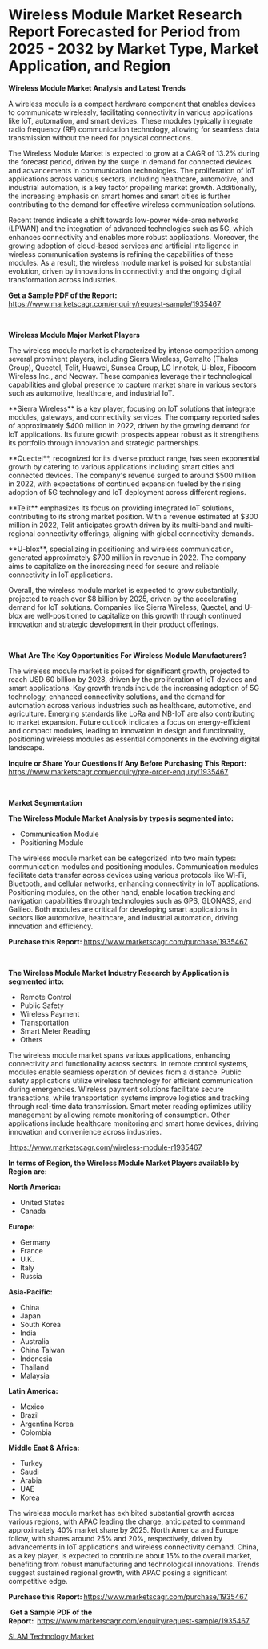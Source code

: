<p><h1>Wireless Module Market Research Report Forecasted for Period from 2025 -  2032 by Market Type, Market Application, and Region</h1></p><p><strong>Wireless Module Market Analysis and Latest Trends</strong></p>
<p><p>A wireless module is a compact hardware component that enables devices to communicate wirelessly, facilitating connectivity in various applications like IoT, automation, and smart devices. These modules typically integrate radio frequency (RF) communication technology, allowing for seamless data transmission without the need for physical connections.</p><p>The Wireless Module Market is expected to grow at a CAGR of 13.2% during the forecast period, driven by the surge in demand for connected devices and advancements in communication technologies. The proliferation of IoT applications across various sectors, including healthcare, automotive, and industrial automation, is a key factor propelling market growth. Additionally, the increasing emphasis on smart homes and smart cities is further contributing to the demand for effective wireless communication solutions.</p><p>Recent trends indicate a shift towards low-power wide-area networks (LPWAN) and the integration of advanced technologies such as 5G, which enhances connectivity and enables more robust applications. Moreover, the growing adoption of cloud-based services and artificial intelligence in wireless communication systems is refining the capabilities of these modules. As a result, the wireless module market is poised for substantial evolution, driven by innovations in connectivity and the ongoing digital transformation across industries.</p></p>
<p><strong>Get a Sample PDF of the Report:&nbsp;</strong> <a href="https://www.marketscagr.com/enquiry/request-sample/1935467?utm_campaign=2041&utm_medium=2&utm_source=Github&utm_content=ia&utm_term=15022025&utm_id=wireless-module">https://www.marketscagr.com/enquiry/request-sample/1935467</a></p>
<p>&nbsp;</p>
<p><strong>Wireless Module Major Market Players</strong></p>
<p><p>The wireless module market is characterized by intense competition among several prominent players, including Sierra Wireless, Gemalto (Thales Group), Quectel, Telit, Huawei, Sunsea Group, LG Innotek, U-blox, Fibocom Wireless Inc., and Neoway. These companies leverage their technological capabilities and global presence to capture market share in various sectors such as automotive, healthcare, and industrial IoT.</p><p>**Sierra Wireless** is a key player, focusing on IoT solutions that integrate modules, gateways, and connectivity services. The company reported sales of approximately $400 million in 2022, driven by the growing demand for IoT applications. Its future growth prospects appear robust as it strengthens its portfolio through innovation and strategic partnerships.</p><p>**Quectel**, recognized for its diverse product range, has seen exponential growth by catering to various applications including smart cities and connected devices. The company's revenue surged to around $500 million in 2022, with expectations of continued expansion fueled by the rising adoption of 5G technology and IoT deployment across different regions.</p><p>**Telit** emphasizes its focus on providing integrated IoT solutions, contributing to its strong market position. With a revenue estimated at $300 million in 2022, Telit anticipates growth driven by its multi-band and multi-regional connectivity offerings, aligning with global connectivity demands.</p><p>**U-blox**, specializing in positioning and wireless communication, generated approximately $700 million in revenue in 2022. The company aims to capitalize on the increasing need for secure and reliable connectivity in IoT applications.</p><p>Overall, the wireless module market is expected to grow substantially, projected to reach over $8 billion by 2025, driven by the accelerating demand for IoT solutions. Companies like Sierra Wireless, Quectel, and U-blox are well-positioned to capitalize on this growth through continued innovation and strategic development in their product offerings.</p></p>
<p>&nbsp;</p>
<p><strong>What Are The Key Opportunities For Wireless Module Manufacturers?</strong></p>
<p><p>The wireless module market is poised for significant growth, projected to reach USD 60 billion by 2028, driven by the proliferation of IoT devices and smart applications. Key growth trends include the increasing adoption of 5G technology, enhanced connectivity solutions, and the demand for automation across various industries such as healthcare, automotive, and agriculture. Emerging standards like LoRa and NB-IoT are also contributing to market expansion. Future outlook indicates a focus on energy-efficient and compact modules, leading to innovation in design and functionality, positioning wireless modules as essential components in the evolving digital landscape.</p></p>
<p><strong>Inquire or Share Your Questions If Any Before Purchasing This Report:</strong> <a href="https://www.marketscagr.com/enquiry/pre-order-enquiry/1935467?utm_campaign=2041&utm_medium=2&utm_source=Github&utm_content=ia&utm_term=15022025&utm_id=wireless-module">https://www.marketscagr.com/enquiry/pre-order-enquiry/1935467</a></p>
<p>&nbsp;</p>
<p><strong>Market Segmentation</strong></p>
<p><strong>The Wireless Module Market Analysis by types is segmented into:</strong></p>
<p><ul><li>Communication Module</li><li>Positioning Module</li></ul></p>
<p><p>The wireless module market can be categorized into two main types: communication modules and positioning modules. Communication modules facilitate data transfer across devices using various protocols like Wi-Fi, Bluetooth, and cellular networks, enhancing connectivity in IoT applications. Positioning modules, on the other hand, enable location tracking and navigation capabilities through technologies such as GPS, GLONASS, and Galileo. Both modules are critical for developing smart applications in sectors like automotive, healthcare, and industrial automation, driving innovation and efficiency.</p></p>
<p><strong>Purchase this Report:&nbsp;</strong><a href="https://www.marketscagr.com/purchase/1935467?utm_campaign=2041&utm_medium=2&utm_source=Github&utm_content=ia&utm_term=15022025&utm_id=wireless-module">https://www.marketscagr.com/purchase/1935467</a></p>
<p>&nbsp;</p>
<p><strong>The Wireless Module Market Industry Research by Application is segmented into:</strong></p>
<p><ul><li>Remote Control</li><li>Public Safety</li><li>Wireless Payment</li><li>Transportation</li><li>Smart Meter Reading</li><li>Others</li></ul></p>
<p><p>The wireless module market spans various applications, enhancing connectivity and functionality across sectors. In remote control systems, modules enable seamless operation of devices from a distance. Public safety applications utilize wireless technology for efficient communication during emergencies. Wireless payment solutions facilitate secure transactions, while transportation systems improve logistics and tracking through real-time data transmission. Smart meter reading optimizes utility management by allowing remote monitoring of consumption. Other applications include healthcare monitoring and smart home devices, driving innovation and convenience across industries.</p></p>
<p><a href="https://www.marketscagr.com/wireless-module-r1935467?utm_campaign=2041&utm_medium=2&utm_source=Github&utm_content=ia&utm_term=15022025&utm_id=wireless-module">&nbsp;https://www.marketscagr.com/wireless-module-r1935467</a></p>
<p><strong>In terms of Region, the Wireless Module Market Players available by Region are:</strong></p>
<p>
    <p> <strong> North America: </strong>
        <ul>
            <li>United States</li>
            <li>Canada</li>
        </ul>
        </p> 
    <p> <strong> Europe: </strong>
        <ul>
            <li>Germany</li>
            <li>France</li>
            <li>U.K.</li>
            <li>Italy</li>
            <li>Russia</li>
        </ul>
        </p> 
    <p> <strong> Asia-Pacific: </strong>
        <ul>
            <li>China</li>
            <li>Japan</li>
            <li>South Korea</li>
            <li>India</li>
            <li>Australia</li>
            <li>China Taiwan</li>
            <li>Indonesia</li>
            <li>Thailand</li>
            <li>Malaysia</li>
        </ul>
        </p> 
    <p> <strong> Latin America: </strong>
        <ul>
            <li>Mexico</li>
            <li>Brazil</li>
            <li>Argentina Korea</li>
            <li>Colombia</li>
        </ul>
        </p> 
    <p> <strong> Middle East & Africa: </strong>
        <ul>
            <li>Turkey</li>
            <li>Saudi</li>
            <li>Arabia</li>
            <li>UAE</li>
            <li>Korea</li>
        </ul>
    </p>
    </p>
<p><p>The wireless module market has exhibited substantial growth across various regions, with APAC leading the charge, anticipated to command approximately 40% market share by 2025. North America and Europe follow, with shares around 25% and 20%, respectively, driven by advancements in IoT applications and wireless connectivity demand. China, as a key player, is expected to contribute about 15% to the overall market, benefiting from robust manufacturing and technological innovations. Trends suggest sustained regional growth, with APAC posing a significant competitive edge.</p></p>
<p><strong>Purchase this Report: </strong><a href="https://www.marketscagr.com/purchase/1935467?utm_campaign=2041&utm_medium=2&utm_source=Github&utm_content=ia&utm_term=15022025&utm_id=wireless-module">https://www.marketscagr.com/purchase/1935467</a></p>
<p>&nbsp;<strong>Get a Sample PDF of the Report:&nbsp;&nbsp;</strong><a href="https://www.marketscagr.com/enquiry/request-sample/1935467?utm_campaign=2041&utm_medium=2&utm_source=Github&utm_content=ia&utm_term=15022025&utm_id=wireless-module">https://www.marketscagr.com/enquiry/request-sample/1935467</a></p>
<p><strong></strong></p>
<p><p><a href="https://github.com/JakirUddin651/Market-Research-Report-List-1/blob/main/slam-technology-market.md?utm_campaign=2041&utm_medium=2&utm_source=Github&utm_content=ia&utm_term=15022025&utm_id=wireless-module">SLAM Technology Market</a></p></p>